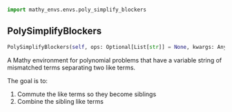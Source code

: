 ```python

import mathy_envs.envs.poly_simplify_blockers
```

## PolySimplifyBlockers
```python
PolySimplifyBlockers(self, ops: Optional[List[str]] = None, kwargs: Any)
```
A Mathy environment for polynomial problems that have a variable
string of mismatched terms separating two like terms.

The goal is to:
  1. Commute the like terms so they become siblings
  2. Combine the sibling like terms
